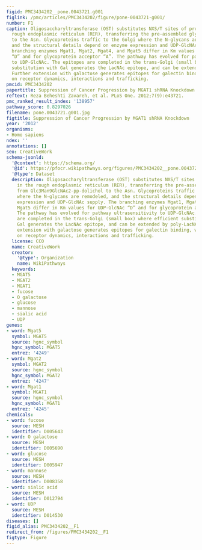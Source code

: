 ```yaml
---
figid: PMC3434202__pone.0043721.g001
figlink: /pmc/articles/PMC3434202/figure/pone-0043721-g001/
number: F1
caption: Oligosaccharyltransferase (OST) substitutes NXS/T sites of proteins in the
  rough endoplasmic reticulum (RER), transferring the pre-assembled glycan from Glc3Man9GlcNAc2-pp-dolichol
  to the Asn. Glycoproteins traffic to the Golgi where the N-glycans are remodeled,
  and the structural details depend on enzyme expression and UDP-GlcNAc supply. The
  branching enzymes Mgat1, Mgat2, Mgat4, and Mgat5 differ in Km values for UDP-GlcNAc
  “D” and for glycoprotein acceptor “A”. The pathway has evolved for pathway ultrasensitivity
  to UDP-GlcNAc. The epitopes are completed in the trans-Golgi (small box) where efficient
  substitution with Gal generates the LacNAc epitope, and can be extended by poly-LacNAc.
  Further extension with galactose generates epitopes for galectin binding, with effects
  on receptor dynamics, interactions and trafficking.
pmcid: PMC3434202
papertitle: Suppression of Cancer Progression by MGAT1 shRNA Knockdown.
reftext: Reza Beheshti Zavareh, et al. PLoS One. 2012;7(9):e43721.
pmc_ranked_result_index: '138957'
pathway_score: 0.8297026
filename: pone.0043721.g001.jpg
figtitle: Suppression of Cancer Progression by MGAT1 shRNA Knockdown
year: '2012'
organisms:
- Homo sapiens
ndex: ''
annotations: []
seo: CreativeWork
schema-jsonld:
  '@context': https://schema.org/
  '@id': https://pfocr.wikipathways.org/figures/PMC3434202__pone.0043721.g001.html
  '@type': Dataset
  description: Oligosaccharyltransferase (OST) substitutes NXS/T sites of proteins
    in the rough endoplasmic reticulum (RER), transferring the pre-assembled glycan
    from Glc3Man9GlcNAc2-pp-dolichol to the Asn. Glycoproteins traffic to the Golgi
    where the N-glycans are remodeled, and the structural details depend on enzyme
    expression and UDP-GlcNAc supply. The branching enzymes Mgat1, Mgat2, Mgat4, and
    Mgat5 differ in Km values for UDP-GlcNAc “D” and for glycoprotein acceptor “A”.
    The pathway has evolved for pathway ultrasensitivity to UDP-GlcNAc. The epitopes
    are completed in the trans-Golgi (small box) where efficient substitution with
    Gal generates the LacNAc epitope, and can be extended by poly-LacNAc. Further
    extension with galactose generates epitopes for galectin binding, with effects
    on receptor dynamics, interactions and trafficking.
  license: CC0
  name: CreativeWork
  creator:
    '@type': Organization
    name: WikiPathways
  keywords:
  - MGAT5
  - MGAT2
  - MGAT1
  - fucose
  - O galactose
  - glucose
  - mannose
  - sialic acid
  - UDP
genes:
- word: Mgat5
  symbol: MGAT5
  source: hgnc_symbol
  hgnc_symbol: MGAT5
  entrez: '4249'
- word: Mgat2
  symbol: MGAT2
  source: hgnc_symbol
  hgnc_symbol: MGAT2
  entrez: '4247'
- word: Mgat1
  symbol: MGAT1
  source: hgnc_symbol
  hgnc_symbol: MGAT1
  entrez: '4245'
chemicals:
- word: fucose
  source: MESH
  identifier: D005643
- word: O galactose
  source: MESH
  identifier: D005690
- word: glucose
  source: MESH
  identifier: D005947
- word: mannose
  source: MESH
  identifier: D008358
- word: sialic acid
  source: MESH
  identifier: D012794
- word: UDP
  source: MESH
  identifier: D014530
diseases: []
figid_alias: PMC3434202__F1
redirect_from: /figures/PMC3434202__F1
figtype: Figure
---
```

